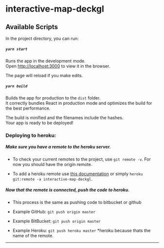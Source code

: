 # interactive-map-deckgl
 

## Available Scripts

In the project directory, you can run:

##### `yarn start`

Runs the app in the development mode.<br/>
Open [http://localhost:3000](http://localhost:3000) to view it in the browser.

The page will reload if you make edits.<br/>


##### `yarn build`

Builds the app for production to the `dist` folder.<br/>
It correctly bundles React in production mode and optimizes the build for the best performance.

The build is minified and the filenames include the hashes.<br/>
Your app is ready to be deployed!


### Deploying to heroku:

##### Make sure you have a remote to the heroku server. 

* To check your current remotes to the project, use `git remote -v`. For now you should have the origin remote.

* To add a heroku remote use [this documentation](https://devcenter.heroku.com/articles/git) or simply ```heroku git:remote -a interactive-map-deckgl```.

##### Now that the remote is connected, push the code to heroku.

* This process is the same as pushing code to bitbucket or github

* Example GitHub: ```git push origin master```

* Example BitBucket: ```git push origin master```

* Example Heroku: ```git push heroku master``` *heroku because thats the name of the remote.

***
